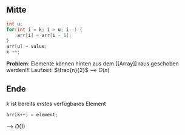 ## Mitte
```c
int u;
for(int i = k; i > u; i--) {
	arr[i] = arr[i - 1];
}
arr[u] = value;
k ++;
```
**Problem**: Elemente können hinten aus dem [[Array]] raus geschoben werden!!!
Laufzeit: $\frac{n}{2}$ --> $O(n)$
## Ende
$k$ ist bereits erstes verfügbares Element
```c
arr[k++] = element;
```
--> $O(1)$